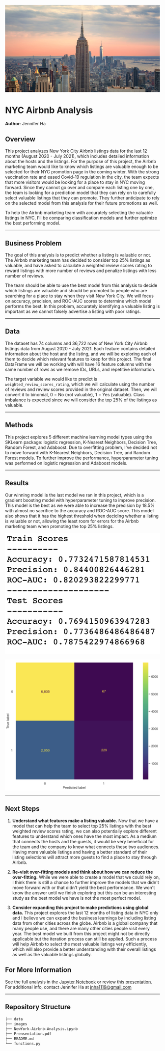 ![cover](./images/New-York-Skyline.jpg)

# NYC Airbnb Analysis
**Author**: Jennifer Ha

## Overview
This project analyzes New York City Airbnb listings data for the last 12 months (August 2020 - July 2021), which includes detailed information about the hosts and the listings. For the purpose of this project, the Airbnb marketing team would like to know which listings are valuable enough to be selected for their NYC promotion page in the coming winter. With the strong vaccination rate and eased Covid-19 regulation in the city, the team expects that more visitors would be looking for a place to stay in NYC moving forward. Since they cannot go over and compare each listing one by one, the team is looking for a prediction model that they can rely on to carefully select valuable listings that they can promote. They further anticipate to rely on the selected model from this analysis for their future promotions as well.

To help the Airbnb marketing team with accurately selecting the valuable listings in NYC, I'll be comparing classification models and further optimize the best performing model.
***
## Business Problem
The goal of this analysis is to predict whether a listing is valuable or not. The Airbnb marketing team has decided to consider top 25% listings as valuable, and have asked to calculate a weighted review scores rating to reward listings with more number of reviews and penalize listings with less number of reviews.

The team should be able to use the best model from this analysis to decide which listings are valuable and should be promoted to people who are searching for a place to stay when they visit New York City. We will focus on accuracy, precision, and ROC-AUC scores to determine which model performs the best. In this problem, accurately identifying a valuable listing is important as we cannot falsely advertise a listing with poor ratings.
***
## Data
The dataset has 74 columns and 36,722 rows of New York City Airbnb listings data from August 2020 - July 2021. Each feature contains detailed information about the host and the listing, and we will be exploring each of them to decide which relevant features to keep for this project. The final DataFrame we will be working with will have 16 feature columns with the same number of rows as we remove IDs, URLs, and repetitive information.

The target variable we would like to predict is `weighted_review_scores_rating`, which we will calculate using the number of reviews and review scores provided in the original dataset. Then, we will convert it to binomial, 0 = No (not valuable), 1 = Yes (valuable). Class imbalance is expected since we will consider the top 25% of the listings as valuable.
***
## Methods
This project explores 5 different machine learning model types using the SKLearn package: logistic regression, K-Nearest Neighbors, Decision Tree, Random Forest, and Adaboost. Due to overfitting problem, I've decided not to move forward with K-Nearest Neighbors, Decision Tree, and Random Forest models. To further improve the performance, hyperparameter tuning was performed on logistic regression and Adaboost models.
***
## Results
Our winning model is the last model we ran in this project, which is a gradient boosting model with hyperparameter tuning to improve precision. This model is the best as we were able to increase the precision by 18.5% with almost no sacrifice to the accuracy and ROC-AUC score. This model also shows that it has the highest threshold when deciding whether a listing is valuable or not, allowing the least room for errors for the Airbnb marketing team when promoting the top 25% listings.

![result](./images/results1.png)

![graph](./images/results2.png)
***
## Next Steps
1. **Understand what features make a listing valuable.** Now that we have a model that can help the team to select top 25% listings with the best weighted review scores rating, we can also potentially explore different features to understand which ones have the most impact. As a medium that connects the hosts and the guests, it would be very beneficial for the team and the company to know what connects these two audiences. Having more valuable listings and having a better standard of their listing selections will attract more guests to find a place to stay through Airbnb.

2. **Re-visit over-fitting models and think about how we can reduce the over-fitting.** While we were able to create a model that we could rely on, I think there is still a chance to further improve the models that we didn't move forward with or that didn't yield the best performance. We won't know the answer until we finish exploring but this can be an interesting study as the best model we have is not the most perfect model.

3. **Consider expanding this project to make predictions using global data.** This project explores the last 12 months of listing data in NYC only and I believe we can expand the business learnings by including listing data from other cities across the globe. Airbnb is a global company that many people use, and there are many other cities people visit every year. The best model we built from this project might not be directly applicable but the iteration process can still be applied. Such a process will help Airbnb to select the most valuable listings very efficiently, which will also provide a better understanding with their overall listings as well as the valuable listings globally.


## For More Information
See the full analysis in the [Jupyter Notebook](https://github.com/jennifernha/NYC-Airbnb-Analysis/blob/main/NewYork-Airbnb-Analysis.ipynb) or review this [presentation](https://github.com/jennifernha/NYC-Airbnb-Analysis/blob/main/Presentation.pdf).
For additional info, contact Jennifer Ha at jnha1119@gmail.com
***
## Repository Structure
```
├── data
├── images                        
├── NewYork-Airbnb-Analysis.ipynb   
├── Prensentation.pdf  
├── README.md                           
└── functions.py
  
  